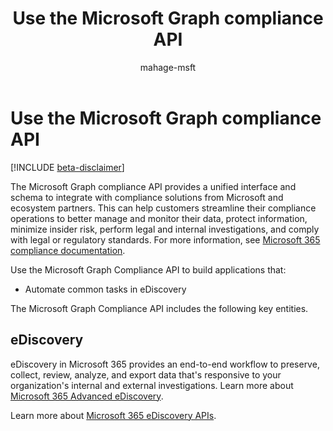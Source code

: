﻿---
title: "Use the Microsoft Graph compliance API"
description: "The Microsoft Graph Compliance API provides a unified interface and schema to integrate with compliance solutions from Microsoft and ecosystem partners. This can help customers streamline their compliance operations to better manage and monitor their data, protect information, minimize insider risk, perform legal and internal investigations, and comply with legal or regulatory standards."
localization_priority: Priority
author: "mahage-msft"
ms.prod: "compliance"
doc_type: conceptualPageType
---

# Use the Microsoft Graph compliance API

[!INCLUDE [beta-disclaimer](../../includes/beta-disclaimer.md)]

The Microsoft Graph compliance API provides a unified interface and schema to integrate with compliance solutions from Microsoft and ecosystem partners. This can help customers streamline their compliance operations to better manage and monitor their data, protect information, minimize insider risk, perform legal and internal investigations, and comply with legal or regulatory standards. For more information, see [Microsoft 365 compliance documentation](/microsoft-365/compliance).

Use the Microsoft Graph Compliance API to build applications that:

- Automate common tasks in eDiscovery

The Microsoft Graph Compliance API includes the following key entities.

## eDiscovery

eDiscovery in Microsoft 365 provides an end-to-end workflow to preserve, collect, review, analyze, and export data that's responsive to your organization's internal and external investigations. Learn more about [Microsoft 365 Advanced eDiscovery](/microsoft-365/compliance/overview-ediscovery-20).

Learn more about [Microsoft 365 eDiscovery APIs](ediscoveryapioverview.md).

<!--
## Labels

??? Labels should be moved from security to here.  They are currently under a node called Information protection.
-->